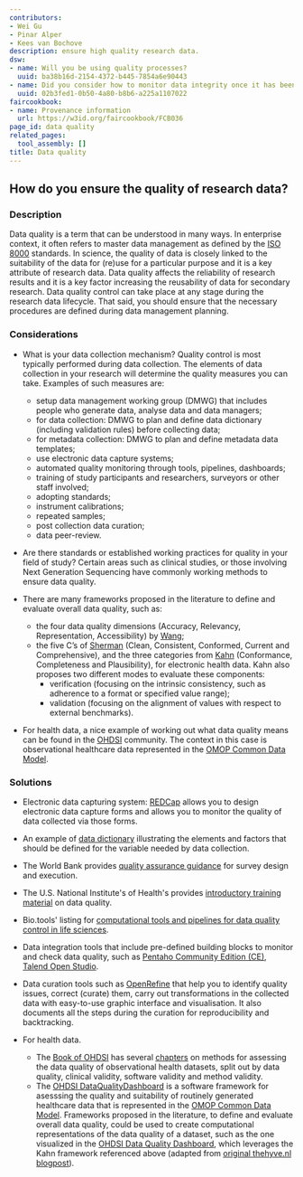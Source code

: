 ```yaml
---
contributors:
- Wei Gu
- Pinar Alper
- Kees van Bochove
description: ensure high quality research data.
dsw:
- name: Will you be using quality processes?
  uuid: ba38b16d-2154-4372-b445-7854a6e90443
- name: Did you consider how to monitor data integrity once it has been collected?
  uuid: 02b3fed1-0b50-4a80-b8b6-a225a1107022
faircookbook:
- name: Provenance information
  url: https://w3id.org/faircookbook/FCB036
page_id: data quality
related_pages:
  tool_assembly: []
title: Data quality
---
```


## How do you ensure the quality of research data?

### Description

Data quality is a term that can be understood in many ways. In enterprise context, it often refers to master data management as defined by the [ISO 8000](https://www.iso.org/standard/50798.html) standards. In science, the quality of data is closely linked to the suitability of the data for (re)use for a particular purpose and it is a key attribute of research data. Data quality affects the reliability of research results and it is a key factor increasing the reusability of data for secondary research. Data quality control can take place at any stage during the research data lifecycle. That said, you should ensure that the necessary procedures are defined during data management planning.

### Considerations

  * What is your data collection mechanism? Quality control is most typically performed during data collection. The elements of data collection in your research will determine the quality measures you can take.
Examples of such measures are:
      * setup data management working group (DMWG) that includes people who generate data, analyse data and data managers;
      * for data collection: DMWG to plan and define data dictionary (including validation rules) before collecting data;
      * for metadata collection: DMWG to plan and define metadata data templates;
      * use electronic data capture systems;
      * automated quality monitoring through tools, pipelines, dashboards;
      * training of study participants and researchers, surveyors or other staff involved;
      * adopting standards;
      * instrument calibrations;
      * repeated samples;
      * post collection data curation;
      * data peer-review.

  * Are there standards or established working practices for quality in your field of study? Certain areas such as clinical studies, or those involving Next Generation Sequencing have commonly working methods to ensure data quality.

* There are many frameworks proposed in the literature to define and evaluate overall data quality, such as: 
  * the four data quality dimensions (Accuracy, Relevancy, Representation, Accessibility) by [Wang](http://www.jstor.org/stable/40398176?origin=JSTOR-pdf); 
  * the five C’s of [Sherman](https://doi.org/10.1016/C2012-0-06937-2) (Clean, Consistent, Conformed, Current and Comprehensive), and the three categories from [Kahn](https://dx.doi.org/10.13063/2327-9214.1244) (Conformance, Completeness and Plausibility), for electronic health data. Kahn also proposes two different modes to evaluate these components:
    * verification (focusing on the intrinsic consistency, such as adherence to a format or specified value range);
    * validation (focusing on the alignment of values with respect to external benchmarks).

* For health data, a nice example of working out what data quality means can be found in the [OHDSI](https://www.ohdsi.org/) community. The context in this case is observational healthcare data represented in the [OMOP Common Data Model](https://ohdsi.github.io/CommonDataModel/).


### Solutions

  * Electronic data capturing system: [REDCap](https://www.project-redcap.org) allows you to design electronic data capture forms and allows you to monitor the quality of data collected via those forms.
  * An example of [data dictionary](https://webdav-r3lab.uni.lu/public/elixir/templates/Data_dictionary_example.xlsx) illustrating the elements and factors that should be defined for the variable needed by data collection.
  * The World Bank provides [quality assurance guidance](https://dimewiki.worldbank.org/wiki/Data_Quality_Assurance_Plan) for survey design and execution.
  * The U.S. National Institute's of Health's provides [introductory training material](https://oir.nih.gov/sites/default/files/uploads/sourcebook/documents/ethical_conduct/data_quality_management-2015_05_15.pdf) on data quality.
  * Bio.tools' listing for [computational tools and pipelines for data quality control in life sciences](https://bio.tools/t?page=1&q=quality&sort=score).
  * Data integration tools that include pre-defined building blocks to monitor and check data quality, such as [Pentaho Community Edition (CE)](https://wiki.pentaho.com/display/COM/Community+Edition+Downloads?desktop=true&macroName=ul), [Talend Open Studio](https://sourceforge.net/projects/talend-studio/).
  * Data curation tools such as [OpenRefine](https://openrefine.org/) that help you to identify quality issues, correct (curate) them, carry out transformations in the collected data with easy-to-use graphic interface and visualisation. It also documents all the steps during the curation for reproducibility and backtracking.
  
* For health data.
  * The [Book of OHDSI](http://book.ohdsi.org) has several [chapters](https://ohdsi.github.io/TheBookOfOhdsi/EvidenceQuality.html) on methods for assessing the data quality of observational health datasets, split out by data quality, clinical validity, software validity and method validity.
  * The [OHDSI DataQualityDashboard](https://github.com/OHDSI/DataQualityDashboard) is a software framework for asesssing the quality and suitability of routinely generated healthcare data that is represented in the [OMOP Common Data Model](https://ohdsi.github.io/CommonDataModel/). Frameworks proposed in the literature, to define and evaluate overall data quality, could be used to create computational representations of the data quality of a dataset, such as the one visualized in the [OHDSI Data Quality Dashboard](https://github.com/OHDSI/DataQualityDashboard), which leverages the Kahn framework referenced above (adapted from [original thehyve.nl blogpost](https://www.thehyve.nl/articles/fair-data-for-machine-learning)).
